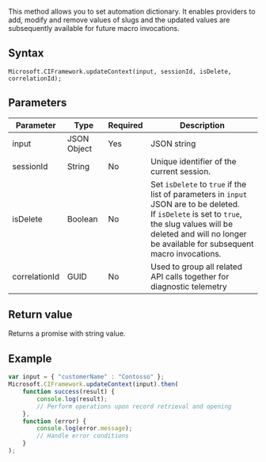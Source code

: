 This method allows you to set automation dictionary. It enables providers to add, modify and remove values of slugs and the updated values are subsequently available for future macro invocations.

## Syntax

`Microsoft.CIFramework.updateContext(input, sessionId, isDelete, correlationId);`

## Parameters

| Parameter | Type | Required| Description |
| ------- |-------|-------|-------|
|input| JSON Object | Yes | JSON string |
|sessionId| String| No | Unique identifier of the current session. |
|isDelete| Boolean | No | Set `isDelete` to `true` if the list of parameters in `input` JSON are to be deleted.<br />If `isDelete` is set to `true`, the slug values will be deleted and will no longer be available for subsequent macro invocations.|
|correlationId| GUID| No |Used to group all related API calls together for diagnostic telemetry|

## Return value

Returns a promise with string value.

## Example

```javascript
var input = { "customerName" : "Contosso" };
Microsoft.CIFramework.updateContext(input).then(
    function success(result) {
        console.log(result);
        // Perform operations upon record retrieval and opening
    },
    function (error) {
        console.log(error.message);
        // Handle error conditions
    }
);
```
